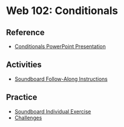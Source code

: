# Web 102: Conditionals

## Reference
- <a href="Lecture.pptx" target="_blank">Conditionals PowerPoint Presentation</a>

## Activities
- [Soundboard Follow-Along Instructions](SoundboardFollowAlongInstructions.md)

## Practice
- [Soundboard Individual Exercise](SoundboardIndividualInstructions.md)
- [Challenges](Challenges.md)